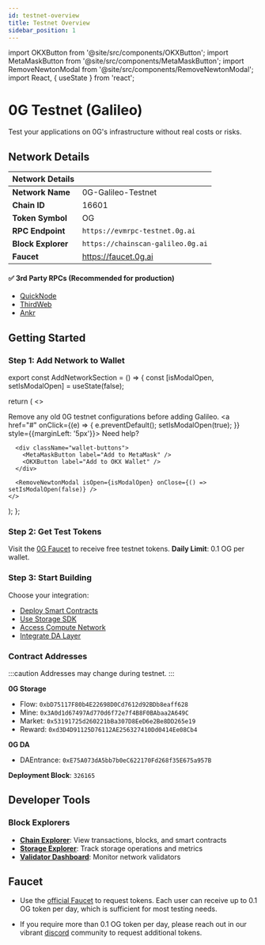 ```yaml
---
id: testnet-overview
title: Testnet Overview
sidebar_position: 1
---
```


import OKXButton from '@site/src/components/OKXButton';
import MetaMaskButton from '@site/src/components/MetaMaskButton';
import RemoveNewtonModal from '@site/src/components/RemoveNewtonModal';
import React, { useState } from 'react';

# 0G Testnet (Galileo)

Test your applications on 0G's infrastructure without real costs or risks.

## Network Details

| Network Details | |
|----------------|---|
| **Network Name** | 0G-Galileo-Testnet |
| **Chain ID** | 16601 |
| **Token Symbol** | OG |
| **RPC Endpoint** | ```https://evmrpc-testnet.0g.ai``` |
| **Block Explorer** | ```https://chainscan-galileo.0g.ai``` |
| **Faucet** | https://faucet.0g.ai |


#### ✅ 3rd Party RPCs (Recommended for production)
- [QuickNode](https://www.quicknode.com/chains/0g)
- [ThirdWeb](https://thirdweb.com/0g-galileo-testnet-16601)
- [Ankr](https://www.ankr.com/rpc/0g/)



## Getting Started

### Step 1: Add Network to Wallet

export const AddNetworkSection = () => {
  const [isModalOpen, setIsModalOpen] = useState(false);

  return (
    <>
      <div className="admonition admonition-note alert alert--warning">
        <div className="admonition-content">
          <p>
            Remove any old 0G testnet configurations before adding Galileo. 
            <a href="#" onClick={(e) => { e.preventDefault(); setIsModalOpen(true); }} style={{marginLeft: '5px'}}>
              Need help?
            </a>
          </p>
        </div>
      </div>

      <div className="wallet-buttons">
        <MetaMaskButton label="Add to MetaMask" />
        <OKXButton label="Add to OKX Wallet" />
      </div>

      <RemoveNewtonModal isOpen={isModalOpen} onClose={() => setIsModalOpen(false)} />
    </>
  );
};

<AddNetworkSection />

<style>
  {`
    .wallet-buttons {
      display: flex;
      gap: 16px;
      margin: 16px 0;
    }
    
    @media (max-width: 768px) {
      .wallet-buttons {
        flex-direction: column;
      }
    }
  `}
</style>

### Step 2: Get Test Tokens

Visit the [0G Faucet](https://faucet.0g.ai) to receive free testnet tokens. **Daily Limit**: 0.1 OG per wallet.


### Step 3: Start Building

Choose your integration:
- [Deploy Smart Contracts](/developer-hub/building-on-0g/contracts-on-0g/deploy-contracts)
- [Use Storage SDK](/developer-hub/building-on-0g/storage/sdk)
- [Access Compute Network](/developer-hub/building-on-0g/compute-network/sdk)
- [Integrate DA Layer](/developer-hub/building-on-0g/da-integration)


### Contract Addresses

:::caution
Addresses may change during testnet.
:::

**0G Storage**
- Flow: `0xbD75117F80b4E22698D0Cd7612d92BDb8eaff628`
- Mine: `0x3A0d1d67497Ad770d6f72e7f4B8F0BAbaa2A649C`
- Market: `0x53191725d260221bBa307D8EeD6e2Be8DD265e19`
- Reward: `0xd3D4D91125D76112AE256327410Dd0414Ee08Cb4`

**0G DA**
- DAEntrance: `0xE75A073dA5bb7b0eC622170Fd268f35E675a957B`

**Deployment Block**: `326165`

## Developer Tools

### Block Explorers
- **[Chain Explorer](https://chainscan-galileo.0g.ai)**: View transactions, blocks, and smart contracts
- **[Storage Explorer](https://storagescan-galileo.0g.ai)**: Track storage operations and metrics
- **[Validator Dashboard](https://testnet.0g.explorers.guru)**: Monitor network validators


## Faucet
- Use the [official Faucet](https://faucet.0g.ai) to request tokens. Each user can receive up to 0.1 OG token per day, which is sufficient for most testing needs.

- If you require more than 0.1 OG token per day, please reach out in our vibrant [discord](https://discord.com/invite/0glabs) community to request additional tokens.
